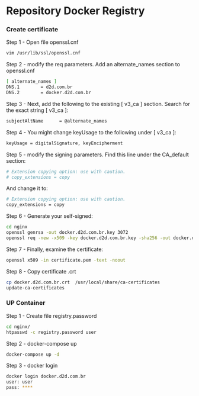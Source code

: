 # Repository Docker Registry

### Create certificate

Step 1 - Open file openssl.cnf
```bash
vim /usr/lib/ssl/openssl.cnf
```
Step 2 - modify the req parameters. Add an alternate_names section to openssl.cnf
```bash
[ alternate_names ]
DNS.1        = d2d.com.br
DNS.2        = docker.d2d.com.br
```

Step 3 - Next, add the following to the existing [ v3_ca ] section. Search for the exact string [ v3_ca ]:

```bash
subjectAltName      = @alternate_names
```
Step 4 - You might change keyUsage to the following under [ v3_ca ]:
```bash
keyUsage = digitalSignature, keyEncipherment
```
Step 5 - modify the signing parameters. Find this line under the CA_default section:

```bash
# Extension copying option: use with caution.
# copy_extensions = copy
```
And change it to:
```bash
# Extension copying option: use with caution.
copy_extensions = copy
```
Step 6 - Generate your self-signed:
```bash
cd nginx
openssl genrsa -out docker.d2d.com.br.key 3072
openssl req -new -x509 -key docker.d2d.com.br.key -sha256 -out docker.d2d.com.br.pem -days 730
```
Step 7 - Finally, examine the certificate:

```bash
openssl x509 -in certificate.pem -text -noout
```

Step 8 - Copy certificate .crt

```bash
cp docker.d2d.com.br.crt  /usr/local/share/ca-certificates
update-ca-certificates
```

### UP Container

Step 1 - Create file registry.password

```bash
cd nginx/
htpasswd -c registry.password user
```
Step 2 - docker-compose up
```bash
docker-compose up -d
```

Step 3 - docker login

```bash
docker login docker.d2d.com.br
user: user
pass: ****
```

